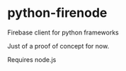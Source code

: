 python-firenode
===============

Firebase client for python frameworks

Just of a proof of concept for now.

Requires node.js


